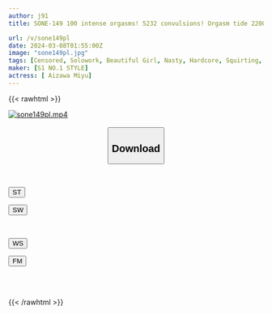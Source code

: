 ```yaml
---
author: j91
title: SONE-149 100 intense orgasms! 5232 convulsions! Orgasm tide 2200cc! A genuine genuine idol awakens to eroticism, her first big, convulsive, convulsive special Miyu Aizawa

url: /v/sone149pl
date: 2024-03-08T01:55:00Z
image: "sone149pl.jpg"
tags: [Censored, Solowork, Beautiful Girl, Nasty, Hardcore, Squirting, Entertainer, Acme · Orgasm	]
maker: [S1 NO.1 STYLE]
actress: [ Aizawa Miyu]
---
```



{{< rawhtml >}}

<div class="video" data-videoid="akYMWJ0xk8cx8dy">
    <a href="javascript:;">
        <img src="/v/sone149pl/sone149pl.jpg" width="WIDTH" height="HEIGHT" alt="sone149pl.mp4" loading="lazy">
    </a>
</div>

<script type="text/javascript" src="https://j91.asia/asset/on-demand-st.js"></script>

<br>
  <link rel="stylesheet" href="https://j91.asia/asset/bs5.css">
  
  <center>
  <button class="btn btn-primary" type="button" data-bs-toggle="collapse" data-bs-target=".multi-collapse" aria-expanded="false" aria-controls="multiCollapseExample1 multiCollapseExample2"><h2>Download</h2></button></center>
</p>
<div class="row">
  <div class="col">
    <div class="collapse multi-collapse" id="multiCollapseExample1">
      <div class="card card-body">
	      	      <br>
<div class="buttons">  
<p><a href="https://streamtape.to/v/akYMWJ0xk8cx8dy" target="_blank"><button class="btn-hover color-3"><i class="fa fa-download"></i> ST</button></a></p>
<p><a href="https://cdnwish.com/821b2nsmyblk" target="_blank"><button class="btn-hover color-2"><i class="fa fa-download"></i> SW</button></a></p></div>
    </div>
  </div>
</div>
  <div class="col">
    <div class="collapse multi-collapse" id="multiCollapseExample2">
      <div class="card card-body">
	      <br>
<div class="buttons">
<p><a href="https://wolfstream.tv/uxjf5ip3wc8u"><button class="btn-hover color-9"><i class="fa fa-download"></i> WS</button></a></p>
<p><a href="https://filemoon.sx/d/4whw0127yvg7"><button class="btn-hover color-8"><i class="fa fa-download"></i> FM</button></a></p></div>
<br><br>
      </div>
    </div>
  </div>
</div>

{{< /rawhtml >}}